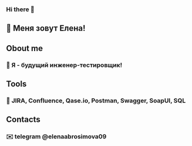 ### Hi there 👋

<!--
**ElenaAbrosimova/ElenaAbrosimova** is a ✨ _special_ ✨ repository because its `README.md` (this file) appears on your GitHub profile.

Here are some ideas to get you started:

- 🔭 I’m currently working on ...
- 🌱 I’m currently learning ...
- 👯 I’m looking to collaborate on ...
- 🤔 I’m looking for help with ...
- 💬 Ask me about ...
- 📫 How to reach me: ...
- 😄 Pronouns: ...
- ⚡ Fun fact: ...
-->

## :princess: Меня зовут Елена!

## Obout me
### :star2: Я - будущий инженер-тестировщик!

## Tools
### :wrench: **JIRA**, **Confluence**, **Qase.io**, **Postman**, **Swagger**, **SoapUI**, **SQL**

## Contacts
### :envelope: telegram @elenaabrosimova09
